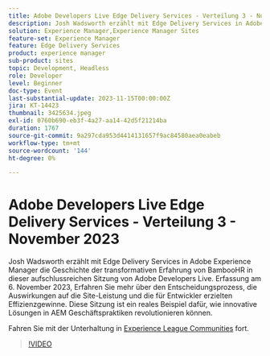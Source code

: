 ```yaml
---
title: Adobe Developers Live Edge Delivery Services - Verteilung 3 - November 2023
description: Josh Wadsworth erzählt mit Edge Delivery Services in Adobe Experience Manager die Geschichte der transformativen Erfahrung von BambooHR in dieser aufschlussreichen Sitzung von Adobe Developers Live. Erfassung am 6. November 2023, Erfahren Sie mehr über den Entscheidungsprozess, die Auswirkungen auf die Site-Leistung und die für Entwickler erzielten Effizienzgewinne. Diese Sitzung ist ein reales Beispiel dafür, wie innovative Lösungen in AEM Geschäftspraktiken revolutionieren können.
solution: Experience Manager,Experience Manager Sites
feature-set: Experience Manager
feature: Edge Delivery Services
product: experience manager
sub-product: sites
topic: Development, Headless
role: Developer
level: Beginner
doc-type: Event
last-substantial-update: 2023-11-15T00:00:00Z
jira: KT-14423
thumbnail: 3425634.jpeg
exl-id: 0760b690-eb3f-4a27-aa14-42d5f21214ba
duration: 1767
source-git-commit: 9a297cda953d4414131657f9ac84580aea0eabeb
workflow-type: tm+mt
source-wordcount: '144'
ht-degree: 0%

---
```


# Adobe Developers Live Edge Delivery Services - Verteilung 3 - November 2023

Josh Wadsworth erzählt mit Edge Delivery Services in Adobe Experience Manager die Geschichte der transformativen Erfahrung von BambooHR in dieser aufschlussreichen Sitzung von Adobe Developers Live. Erfassung am 6. November 2023, Erfahren Sie mehr über den Entscheidungsprozess, die Auswirkungen auf die Site-Leistung und die für Entwickler erzielten Effizienzgewinne. Diese Sitzung ist ein reales Beispiel dafür, wie innovative Lösungen in AEM Geschäftspraktiken revolutionieren können.

Fahren Sie mit der Unterhaltung in [Experience League Communities](https://adobe.ly/3rD9rMV) fort.

>[!VIDEO](https://video.tv.adobe.com/v/3425634/?learn=on)
